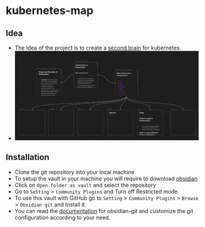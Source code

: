 # kubernetes-map

## Idea
- The Idea of the project is to create a [second brain](https://fortelabs.com/blog/basboverview/) for kubernetes.
- ![MAP](kubernetes-map.png)

## Installation
- Clone the git repository into your local machine
- To setup the vault in your machine you will require to download [obsidian](https://obsidian.md/)
- Click on `Open folder as vault` and select the repository
- Go to `Setting` > `Community Plugins`   and Turn off Restricted mode
- To use this vault with GitHub go to `Setting` > `Community Plugins` > `Browse` > `Obsidian git` and Install it.
- You can read the [documentation](https://publish.obsidian.md/git-doc) for obsidian-git and customize the git configuration according to your need.
